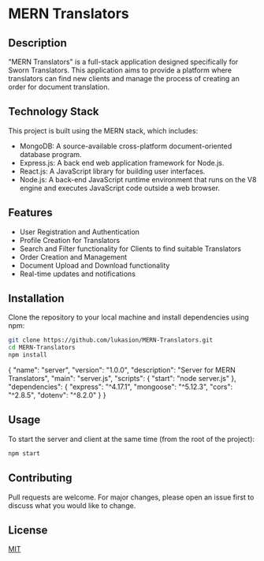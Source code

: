 # MERN Translators

## Description

"MERN Translators" is a full-stack application designed specifically for Sworn Translators. This application aims to provide a platform where translators can find new clients and manage the process of creating an order for document translation.

## Technology Stack

This project is built using the MERN stack, which includes:

- MongoDB: A source-available cross-platform document-oriented database program.
- Express.js: A back end web application framework for Node.js.
- React.js: A JavaScript library for building user interfaces.
- Node.js: A back-end JavaScript runtime environment that runs on the V8 engine and executes JavaScript code outside a web browser.

## Features

- User Registration and Authentication
- Profile Creation for Translators
- Search and Filter functionality for Clients to find suitable Translators
- Order Creation and Management
- Document Upload and Download functionality
- Real-time updates and notifications

## Installation

Clone the repository to your local machine and install dependencies using npm:

```bash
git clone https://github.com/lukasion/MERN-Translators.git
cd MERN-Translators
npm install
```
{
  "name": "server",
  "version": "1.0.0",
  "description": "Server for MERN Translators",
  "main": "server.js",
  "scripts": {
    "start": "node server.js"
  },
  "dependencies": {
    "express": "^4.17.1",
    "mongoose": "^5.12.3",
    "cors": "^2.8.5",
    "dotenv": "^8.2.0"
  }
}
## Usage

To start the server and client at the same time (from the root of the project):

```bash
npm start
```

## Contributing

Pull requests are welcome. For major changes, please open an issue first to discuss what you would like to change.

## License

[MIT](https://choosealicense.com/licenses/mit/)
